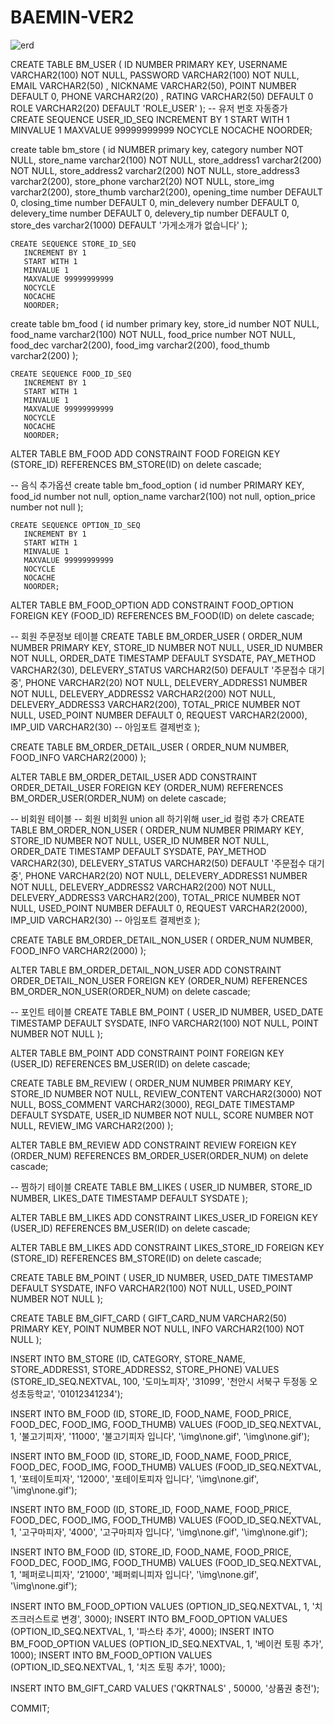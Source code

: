 # BAEMIN-VER2


![erd](https://user-images.githubusercontent.com/90321316/143839025-c1fd246b-3554-4bf0-a7f8-606f241b0f3a.png)



  CREATE TABLE BM_USER (
    ID NUMBER PRIMARY KEY,
    USERNAME VARCHAR2(100) NOT NULL,
    PASSWORD VARCHAR2(100) NOT NULL,
    EMAIL VARCHAR2(50) ,
    NICKNAME VARCHAR2(50),
    POINT NUMBER DEFAULT 0,
    PHONE VARCHAR2(20) ,
    RATING VARCHAR2(50) DEFAULT 0
    ROLE VARCHAR2(20) DEFAULT 'ROLE_USER'
); 
    -- 유저 번호 자동증가    
    CREATE SEQUENCE USER_ID_SEQ
       INCREMENT BY 1
       START WITH 1
       MINVALUE 1
       MAXVALUE 99999999999
       NOCYCLE
       NOCACHE
       NOORDER;


create table bm_store (
    id NUMBER primary key,
    category number NOT NULL,
    store_name varchar2(100) NOT NULL,
    store_address1 varchar2(200) NOT NULL,
    store_address2 varchar2(200) NOT NULL,
    store_address3 varchar2(200),
    store_phone varchar2(20) NOT NULL,
    store_img varchar2(200),
    store_thumb varchar2(200),
    opening_time number DEFAULT 0,
    closing_time number DEFAULT 0,
    min_delevery number DEFAULT 0,
    delevery_time number DEFAULT 0,
    delevery_tip number  DEFAULT 0,
    store_des varchar2(1000) DEFAULT '가게소개가 없습니다'
);

    CREATE SEQUENCE STORE_ID_SEQ
       INCREMENT BY 1
       START WITH 1
       MINVALUE 1
       MAXVALUE 99999999999
       NOCYCLE
       NOCACHE
       NOORDER;

create table bm_food (
    id number primary key,
    store_id number NOT NULL,
    food_name varchar2(100) NOT NULL,
    food_price number NOT NULL,
    food_dec varchar2(200), 
    food_img varchar2(200),
    food_thumb varchar2(200)
);

    CREATE SEQUENCE FOOD_ID_SEQ
       INCREMENT BY 1
       START WITH 1
       MINVALUE 1
       MAXVALUE 99999999999
       NOCYCLE
       NOCACHE
       NOORDER;
       
ALTER TABLE BM_FOOD
ADD CONSTRAINT FOOD
FOREIGN KEY (STORE_ID)
REFERENCES BM_STORE(ID)
on delete cascade;


-- 음식 추가옵션
create table bm_food_option (
    id number PRIMARY KEY, 
    food_id number not null,
    option_name varchar2(100) not null,
    option_price number not null
);

    CREATE SEQUENCE OPTION_ID_SEQ
       INCREMENT BY 1
       START WITH 1
       MINVALUE 1
       MAXVALUE 99999999999
       NOCYCLE
       NOCACHE
       NOORDER;    
    
    
ALTER TABLE BM_FOOD_OPTION
ADD CONSTRAINT FOOD_OPTION
FOREIGN KEY (FOOD_ID)
REFERENCES BM_FOOD(ID)
on delete cascade;



-- 회원 주문정보 테이블
CREATE TABLE BM_ORDER_USER (
    ORDER_NUM NUMBER PRIMARY KEY,
    STORE_ID NUMBER NOT NULL,
    USER_ID NUMBER NOT NULL,
    ORDER_DATE TIMESTAMP DEFAULT SYSDATE,
    PAY_METHOD VARCHAR2(30),
    DELEVERY_STATUS VARCHAR2(50) DEFAULT '주문접수 대기 중',
    PHONE VARCHAR2(20) NOT NULL,
    DELEVERY_ADDRESS1 NUMBER NOT NULL,
    DELEVERY_ADDRESS2 VARCHAR2(200) NOT NULL,
    DELEVERY_ADDRESS3 VARCHAR2(200),
    TOTAL_PRICE NUMBER NOT NULL,
    USED_POINT NUMBER DEFAULT 0,
    REQUEST VARCHAR2(2000),
    IMP_UID VARCHAR2(30) -- 아임포트 결제번호
);


CREATE TABLE BM_ORDER_DETAIL_USER (
    ORDER_NUM NUMBER,
    FOOD_INFO VARCHAR2(2000)
);


ALTER TABLE BM_ORDER_DETAIL_USER
ADD CONSTRAINT ORDER_DETAIL_USER
FOREIGN KEY (ORDER_NUM)
REFERENCES BM_ORDER_USER(ORDER_NUM)
on delete cascade;






-- 비회원 테이블
-- 회원 비회원 union all 하기위해 user_id 컬럼 추가
CREATE TABLE BM_ORDER_NON_USER (
    ORDER_NUM NUMBER PRIMARY KEY,
    STORE_ID NUMBER NOT NULL,
    USER_ID NUMBER NOT NULL,
    ORDER_DATE TIMESTAMP DEFAULT SYSDATE,
    PAY_METHOD VARCHAR2(30),
    DELEVERY_STATUS VARCHAR2(50) DEFAULT '주문접수 대기 중',
    PHONE VARCHAR2(20) NOT NULL,
    DELEVERY_ADDRESS1 NUMBER NOT NULL,
    DELEVERY_ADDRESS2 VARCHAR2(200) NOT NULL,
    DELEVERY_ADDRESS3 VARCHAR2(200),
    TOTAL_PRICE NUMBER NOT NULL,
    USED_POINT NUMBER DEFAULT 0,
    REQUEST VARCHAR2(2000),
    IMP_UID VARCHAR2(30) -- 아임포트 결제번호
);



CREATE TABLE BM_ORDER_DETAIL_NON_USER (
    ORDER_NUM NUMBER,
    FOOD_INFO VARCHAR2(2000)
);

ALTER TABLE BM_ORDER_DETAIL_NON_USER
ADD CONSTRAINT ORDER_DETAIL_NON_USER
FOREIGN KEY (ORDER_NUM)
REFERENCES BM_ORDER_NON_USER(ORDER_NUM)
on delete cascade;




-- 포인트 테이블
CREATE TABLE BM_POINT (
    USER_ID NUMBER,
    USED_DATE TIMESTAMP DEFAULT SYSDATE,
    INFO VARCHAR2(100) NOT NULL,
    POINT NUMBER NOT NULL
);

ALTER TABLE BM_POINT
ADD CONSTRAINT POINT
FOREIGN KEY (USER_ID)
REFERENCES BM_USER(ID)
on delete cascade;





CREATE TABLE BM_REVIEW (
    ORDER_NUM NUMBER PRIMARY KEY,
    STORE_ID NUMBER NOT NULL,
    REVIEW_CONTENT VARCHAR2(3000) NOT NULL,
    BOSS_COMMENT VARCHAR2(3000),
    REGI_DATE TIMESTAMP DEFAULT SYSDATE,
    USER_ID NUMBER NOT NULL,
    SCORE NUMBER NOT NULL,
    REVIEW_IMG VARCHAR2(200) 
);

ALTER TABLE BM_REVIEW
ADD CONSTRAINT REVIEW
FOREIGN KEY (ORDER_NUM)
REFERENCES BM_ORDER_USER(ORDER_NUM)
on delete cascade;




-- 찜하기 테이블
CREATE TABLE BM_LIKES (
    USER_ID NUMBER,
    STORE_ID NUMBER,
    LIKES_DATE TIMESTAMP DEFAULT SYSDATE
);

ALTER TABLE BM_LIKES
ADD CONSTRAINT LIKES_USER_ID
FOREIGN KEY (USER_ID)
REFERENCES BM_USER(ID)
on delete cascade;

ALTER TABLE BM_LIKES
ADD CONSTRAINT LIKES_STORE_ID
FOREIGN KEY (STORE_ID)
REFERENCES BM_STORE(ID)
on delete cascade;

CREATE TABLE BM_POINT (
    USER_ID NUMBER,
    USED_DATE TIMESTAMP DEFAULT SYSDATE,
    INFO VARCHAR2(100) NOT NULL,
    USED_POINT NUMBER NOT NULL
);


CREATE TABLE BM_GIFT_CARD (
    GIFT_CARD_NUM VARCHAR2(50) PRIMARY KEY,
    POINT NUMBER NOT NULL,
    INFO VARCHAR2(100) NOT NULL
);





INSERT INTO BM_STORE (ID, CATEGORY, STORE_NAME, STORE_ADDRESS1, STORE_ADDRESS2, STORE_PHONE) VALUES (STORE_ID_SEQ.NEXTVAL, 100, '도미노피자', '31099', '천안시 서북구 두정동 오성초등학교', '01012341234');



INSERT INTO BM_FOOD (ID, STORE_ID, FOOD_NAME, FOOD_PRICE, FOOD_DEC, FOOD_IMG, FOOD_THUMB) 
VALUES (FOOD_ID_SEQ.NEXTVAL, 1, '불고기피자', '11000', '불고기피자 입니다', '\img\none.gif', '\img\none.gif');

INSERT INTO BM_FOOD (ID, STORE_ID, FOOD_NAME, FOOD_PRICE, FOOD_DEC, FOOD_IMG, FOOD_THUMB) 
VALUES (FOOD_ID_SEQ.NEXTVAL, 1, '포테이토피자', '12000', '포테이토피자 입니다', '\img\none.gif', '\img\none.gif');

INSERT INTO BM_FOOD (ID, STORE_ID, FOOD_NAME, FOOD_PRICE, FOOD_DEC, FOOD_IMG, FOOD_THUMB) 
VALUES (FOOD_ID_SEQ.NEXTVAL, 1, '고구마피자', '4000', '고구마피자 입니다', '\img\none.gif', '\img\none.gif');

INSERT INTO BM_FOOD (ID, STORE_ID, FOOD_NAME, FOOD_PRICE, FOOD_DEC, FOOD_IMG, FOOD_THUMB) 
VALUES (FOOD_ID_SEQ.NEXTVAL, 1, '페퍼로니피자', '21000', '페퍼뢰니피자 입니다', '\img\none.gif', '\img\none.gif');



INSERT INTO BM_FOOD_OPTION VALUES (OPTION_ID_SEQ.NEXTVAL, 1, '치즈크러스트로 변경', 3000);
INSERT INTO BM_FOOD_OPTION VALUES (OPTION_ID_SEQ.NEXTVAL, 1, '파스타 추가', 4000);
INSERT INTO BM_FOOD_OPTION VALUES (OPTION_ID_SEQ.NEXTVAL, 1, '베이컨 토핑 추가', 1000);
INSERT INTO BM_FOOD_OPTION VALUES (OPTION_ID_SEQ.NEXTVAL, 1, '치즈 토핑 추가', 1000);

INSERT INTO BM_GIFT_CARD VALUES ('QKRTNALS' , 50000, '상품권 충전');


COMMIT;

